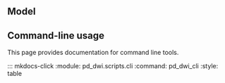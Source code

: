 ## Model 


## Command-line usage

This page provides documentation for command line tools.

::: mkdocs-click
    :module: pd_dwi.scripts.cli
    :command: pd_dwi_cli
    :style: table
